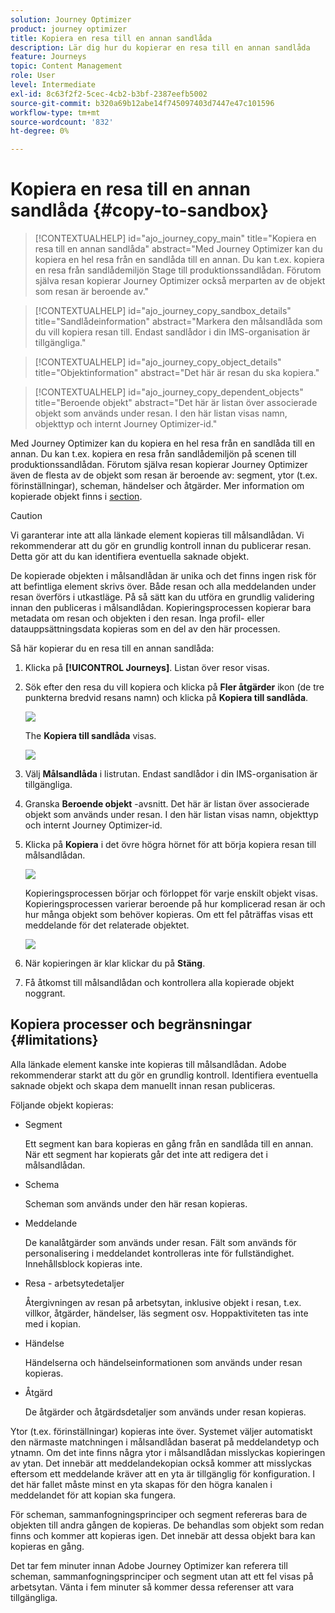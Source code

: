 ```yaml
---
solution: Journey Optimizer
product: journey optimizer
title: Kopiera en resa till en annan sandlåda
description: Lär dig hur du kopierar en resa till en annan sandlåda
feature: Journeys
topic: Content Management
role: User
level: Intermediate
exl-id: 8c63f2f2-5cec-4cb2-b3bf-2387eefb5002
source-git-commit: b320a69b12abe14f745097403d7447e47c101596
workflow-type: tm+mt
source-wordcount: '832'
ht-degree: 0%

---
```


# Kopiera en resa till en annan sandlåda {#copy-to-sandbox}

>[!CONTEXTUALHELP]
>id="ajo_journey_copy_main"
>title="Kopiera en resa till en annan sandlåda"
>abstract="Med Journey Optimizer kan du kopiera en hel resa från en sandlåda till en annan. Du kan t.ex. kopiera en resa från sandlådemiljön Stage till produktionssandlådan. Förutom själva resan kopierar Journey Optimizer också merparten av de objekt som resan är beroende av."

>[!CONTEXTUALHELP]
>id="ajo_journey_copy_sandbox_details"
>title="Sandlådeinformation"
>abstract="Markera den målsandlåda som du vill kopiera resan till. Endast sandlådor i din IMS-organisation är tillgängliga."

>[!CONTEXTUALHELP]
>id="ajo_journey_copy_object_details"
>title="Objektinformation"
>abstract="Det här är resan du ska kopiera."

>[!CONTEXTUALHELP]
>id="ajo_journey_copy_dependent_objects"
>title="Beroende objekt"
>abstract="Det här är listan över associerade objekt som används under resan. I den här listan visas namn, objekttyp och internt Journey Optimizer-id."

Med Journey Optimizer kan du kopiera en hel resa från en sandlåda till en annan. Du kan t.ex. kopiera en resa från sandlådemiljön på scenen till produktionssandlådan. Förutom själva resan kopierar Journey Optimizer även de flesta av de objekt som resan är beroende av: segment, ytor (t.ex. förinställningar), scheman, händelser och åtgärder. Mer information om kopierade objekt finns i [section](#limitations).

>[!CAUTION]
>
>Vi garanterar inte att alla länkade element kopieras till målsandlådan. Vi rekommenderar att du gör en grundlig kontroll innan du publicerar resan. Detta gör att du kan identifiera eventuella saknade objekt.

De kopierade objekten i målsandlådan är unika och det finns ingen risk för att befintliga element skrivs över. Både resan och alla meddelanden under resan överförs i utkastläge. På så sätt kan du utföra en grundlig validering innan den publiceras i målsandlådan. Kopieringsprocessen kopierar bara metadata om resan och objekten i den resan. Inga profil- eller datauppsättningsdata kopieras som en del av den här processen.

Så här kopierar du en resa till en annan sandlåda:

1. Klicka på **[!UICONTROL Journeys]**. Listan över resor visas.

2. Sök efter den resa du vill kopiera och klicka på **Fler åtgärder** ikon (de tre punkterna bredvid resans namn) och klicka på **Kopiera till sandlåda**.

   ![](assets/copy-sandbox1.png)

   The **Kopiera till sandlåda** visas.

   ![](assets/copy-sandbox2.png)

3. Välj **Målsandlåda** i listrutan. Endast sandlådor i din IMS-organisation är tillgängliga.

4. Granska **Beroende objekt** -avsnitt. Det här är listan över associerade objekt som används under resan. I den här listan visas namn, objekttyp och internt Journey Optimizer-id.

5. Klicka på **Kopiera** i det övre högra hörnet för att börja kopiera resan till målsandlådan.

   ![](assets/copy-sandbox3.png)

   Kopieringsprocessen börjar och förloppet för varje enskilt objekt visas. Kopieringsprocessen varierar beroende på hur komplicerad resan är och hur många objekt som behöver kopieras. Om ett fel påträffas visas ett meddelande för det relaterade objektet.

   ![](assets/copy-sandbox4.png)

6. När kopieringen är klar klickar du på **Stäng**.

7. Få åtkomst till målsandlådan och kontrollera alla kopierade objekt noggrant.

## Kopiera processer och begränsningar {#limitations}

Alla länkade element kanske inte kopieras till målsandlådan. Adobe rekommenderar starkt att du gör en grundlig kontroll. Identifiera eventuella saknade objekt och skapa dem manuellt innan resan publiceras.

Följande objekt kopieras:

* Segment

   Ett segment kan bara kopieras en gång från en sandlåda till en annan. När ett segment har kopierats går det inte att redigera det i målsandlådan.

* Schema

   Scheman som används under den här resan kopieras.

* Meddelande

   De kanalåtgärder som används under resan. Fält som används för personalisering i meddelandet kontrolleras inte för fullständighet. Innehållsblock kopieras inte.

* Resa - arbetsytedetaljer

   Återgivningen av resan på arbetsytan, inklusive objekt i resan, t.ex. villkor, åtgärder, händelser, läs segment osv. Hoppaktiviteten tas inte med i kopian.

* Händelse

   Händelserna och händelseinformationen som används under resan kopieras.

* Åtgärd

   De åtgärder och åtgärdsdetaljer som används under resan kopieras.

Ytor (t.ex. förinställningar) kopieras inte över. Systemet väljer automatiskt den närmaste matchningen i målsandlådan baserat på meddelandetyp och ytnamn. Om det inte finns några ytor i målsandlådan misslyckas kopieringen av ytan. Det innebär att meddelandekopian också kommer att misslyckas eftersom ett meddelande kräver att en yta är tillgänglig för konfiguration. I det här fallet måste minst en yta skapas för den högra kanalen i meddelandet för att kopian ska fungera.

För scheman, sammanfogningsprinciper och segment refereras bara de objekten till andra gången de kopieras. De behandlas som objekt som redan finns och kommer att kopieras igen. Det innebär att dessa objekt bara kan kopieras en gång.

Det tar fem minuter innan Adobe Journey Optimizer kan referera till scheman, sammanfogningsprinciper och segment utan att ett fel visas på arbetsytan. Vänta i fem minuter så kommer dessa referenser att vara tillgängliga.
